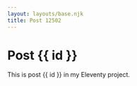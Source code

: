 ```yaml
---
layout: layouts/base.njk
title: Post 12502
---
```


# Post {{ id }}

This is post {{ id }} in my Eleventy project.
